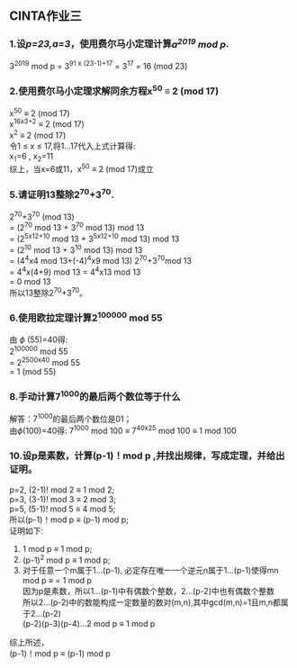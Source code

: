 ## CINTA作业三
### 1.设*p=23,a=3*，使用费尔马小定理计算*a<sup>2019</sup> mod p*.
3<sup>2019</sup> mod p = 3<sup>91 x (23-1)+17</sup> = 3<sup>17</sup>  = 16 (mod 23) 

### 2.使用费尔马小定理求解同余方程x<sup>50</sup> $\equiv$ 2 (mod 17)
x<sup>50</sup> $\equiv$ 2 (mod 17) </br> x<sup>16x3+2</sup> $\equiv$ 2 (mod 17) </br> x<sup>2</sup> $\equiv$ 2 (mod 17)  
令1 $\leqslant$ x $\leqslant$ 17,将1...17代入上式计算得:  
x<sub>1</sub>=6 , x<sub>2</sub>=11  
综上，当x=6或11，x<sup>50</sup> $\equiv$ 2 (mod 17)成立

### 5.请证明13整除2<sup>70</sup>+3<sup>70</sup>.  
  2<sup>70</sup>+3<sup>70</sup> (mod 13)   
= (2<sup>70</sup> mod 13 + 3<sup>70</sup> mod 13) mod 13  
= (2<sup>5x12+10</sup> mod 13 + 3<sup>5x12+10</sup> mod 13) mod 13  
= (2<sup>10</sup> mod 13 + 3<sup>10</sup> mod 13) mod 13  
= (4<sup>4</sup>x4 mod 13+(-4)<sup>4</sup>x9 mod 13) 2<sup>70</sup>+3<sup>70</sup>mod 13  
= 4<sup>4</sup>x(4+9) mod 13
= 4<sup>4</sup>x13 mod 13  
= 0 mod 13  
所以13整除2<sup>70</sup>+3<sup>70</sup>。

### 6.使用欧拉定理计算2<sup>100000</sup> mod 55  
由 $\phi$ (55)=40得:  
2<sup>100000</sup> mod 55  
= 2<sup>2500x40</sup> mod 55  
= 1 (mod 55)  

### 8.手动计算7<sup>1000</sup>的最后两个数位等于什么
解答：7<sup>1000</sup>的最后两个数位是01；  
由$\phi$(100)=40得: 7<sup>1000</sup> mod 100 $\equiv$ 7<sup>40x25</sup> mod 100 $\equiv$ 1 mod 100 

### 10.设p是素数，计算(p-1)！mod p ,并找出规律，写成定理，并给出证明。
p=2, (2-1)! mod 2 $\equiv$ 1 mod 2;  
p=3, (3-1)! mod 3 $\equiv$ 2 mod 3;  
p=5, (5-1)! mod 5 $\equiv$ 4 mod 5;  
所以(p-1)！mod p $\equiv$ (p-1) mod p;  
证明如下:
1) 1 mod p $\equiv$ 1 mod p;
2) (p-1)<sup>2</sup> mod p $\equiv$ 1 mod p;
3) 对于任意一个m属于1...(p-1), 必定存在唯一一个逆元n属于1...(p-1)使得mn mod p $\equiv$ = 1 mod p  
   因为p是素数，所以1...(p-1)中有偶数个整数，2...(p-2)中也有偶数个整数  
   所以2...(p-2)中的数能构成一定数量的数对(m,n),其中gcd(m,n)=1且m,n都属于2...(p-2)  
   (p-2)(p-3)(p-4)...2 mod p $\equiv$ 1 mod p

综上所述，  
(p-1)！mod p $\equiv$ (p-1) mod p
   
